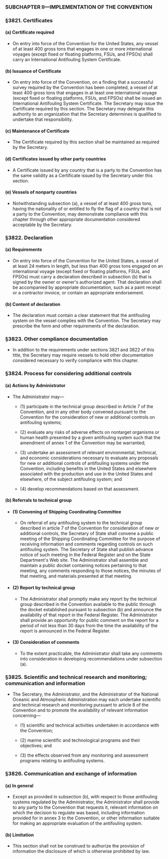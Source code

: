### SUBCHAPTER II—IMPLEMENTATION OF THE CONVENTION

### §3821. Certificates
#### (a) Certificate required
* On entry into force of the Convention for the United States, any vessel of at least 400 gross tons that engages in one or more international voyages (except fixed or floating platforms, FSUs, and FPSOs) shall carry an International Antifouling System Certificate.

#### (b) Issuance of Certificate
* On entry into force of the Convention, on a finding that a successful survey required by the Convention has been completed, a vessel of at least 400 gross tons that engages in at least one international voyage (except fixed or floating platforms, FSUs, and FPSOs) shall be issued an International Antifouling System Certificate. The Secretary may issue the Certificate required by this section. The Secretary may delegate this authority to an organization that the Secretary determines is qualified to undertake that responsibility.

#### (c) Maintenance of Certificate
* The Certificate required by this section shall be maintained as required by the Secretary.

#### (d) Certificates issued by other party countries
* A Certificate issued by any country that is a party to the Convention has the same validity as a Certificate issued by the Secretary under this section.

#### (e) Vessels of nonparty countries
* Notwithstanding subsection (a), a vessel of at least 400 gross tons, having the nationality of or entitled to fly the flag of a country that is not a party to the Convention, may demonstrate compliance with this chapter through other appropriate documentation considered acceptable by the Secretary.

### §3822. Declaration
#### (a) Requirements
* On entry into force of the Convention for the United States, a vessel of at least 24 meters in length, but less than 400 gross tons engaged on an international voyage (except fixed or floating platforms, FSUs, and FPSOs) must carry a declaration described in subsection (b) that is signed by the owner or owner's authorized agent. That declaration shall be accompanied by appropriate documentation, such as a paint receipt or a contractor invoice, or contain an appropriate endorsement.

#### (b) Content of declaration
* The declaration must contain a clear statement that the antifouling system on the vessel complies with the Convention. The Secretary may prescribe the form and other requirements of the declaration.

### §3823. Other compliance documentation
* In addition to the requirements under sections 3821 and 3822 of this title, the Secretary may require vessels to hold other documentation considered necessary to verify compliance with this chapter.

### §3824. Process for considering additional controls
#### (a) Actions by Administrator
* The Administrator may—

  * (1) participate in the technical group described in Article 7 of the Convention, and in any other body convened pursuant to the Convention for the consideration of new or additional controls on antifouling systems;

  * (2) evaluate any risks of adverse effects on nontarget organisms or human health presented by a given antifouling system such that the amendment of annex 1 of the Convention may be warranted;

  * (3) undertake an assessment of relevant environmental, technical, and economic considerations necessary to evaluate any proposals for new or additional controls of antifouling systems under the Convention, including benefits in the United States and elsewhere associated with the production and use in the United States and elsewhere, of the subject antifouling system; and

  * (4) develop recommendations based on that assessment.

#### (b) Referrals to technical group
* #### (1) Convening of Shipping Coordinating Committee
  * On referral of any antifouling system to the technical group described in article 7 of the Convention for consideration of new or additional controls, the Secretary of State shall convene a public meeting of the Shipping Coordinating Committee for the purpose of receiving information and comments regarding controls on such antifouling system. The Secretary of State shall publish advance notice of such meeting in the Federal Register and on the State Department's Web site. The Administrator shall assemble and maintain a public docket containing notices pertaining to that meeting, any comments responding to those notices, the minutes of that meeting, and materials presented at that meeting.

* #### (2) Report by technical group
  * The Administrator shall promptly make any report by the technical group described in the Convention available to the public through the docket established pursuant to subsection (b) and announce the availability of that report in the Federal Register. The Administrator shall provide an opportunity for public comment on the report for a period of not less than 30 days from the time the availability of the report is announced in the Federal Register.

* #### (3) Consideration of comments
  * To the extent practicable, the Administrator shall take any comments into consideration in developing recommendations under subsection (a).

### §3825. Scientific and technical research and monitoring; communication and information
* The Secretary, the Administrator, and the Administrator of the National Oceanic and Atmospheric Administration may each undertake scientific and technical research and monitoring pursuant to article 8 of the Convention and to promote the availability of relevant information concerning—

  * (1) scientific and technical activities undertaken in accordance with the Convention;

  * (2) marine scientific and technological programs and their objectives; and

  * (3) the effects observed from any monitoring and assessment programs relating to antifouling systems.

### §3826. Communication and exchange of information
#### (a) In general
* Except as provided in subsection (b), with respect to those antifouling systems regulated by the Administrator, the Administrator shall provide to any party to the Convention that requests it, relevant information on which the decision to regulate was based, including information provided for in annex 3 to the Convention, or other information suitable for making an appropriate evaluation of the antifouling system.

#### (b) Limitation
* This section shall not be construed to authorize the provision of information the disclosure of which is otherwise prohibited by law.